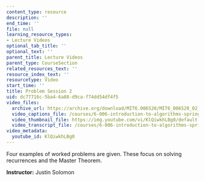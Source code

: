 ```yaml
---
content_type: resource
description: ''
end_time: ''
file: null
learning_resource_types:
- Lecture Videos
optional_tab_title: ''
optional_text: ''
parent_title: Lecture Videos
parent_type: CourseSection
related_resources_text: ''
resource_index_text: ''
resourcetype: Video
start_time: ''
title: Problem Session 2
uid: dc77716c-5ba4-6a88-d9ca-f74dd54df4f5
video_files:
  archive_url: https://archive.org/download/MIT6.006S20/MIT6_006S20_02_14_Problem_Session_2_300k.mp4
  video_captions_file: /courses/6-006-introduction-to-algorithms-spring-2020/5fa8fe5d137053709fa55b2f27670e21_KlQiwkhLBg0.vtt
  video_thumbnail_file: https://img.youtube.com/vi/KlQiwkhLBg0/default.jpg
  video_transcript_file: /courses/6-006-introduction-to-algorithms-spring-2020/0d6680dcc57a241a6e7461dbc3fb1bd9_KlQiwkhLBg0.pdf
video_metadata:
  youtube_id: KlQiwkhLBg0
---
```


Four examples of worked problems are given. These focus on solving recurrences and the Master Theorem.

**Instructor:** Justin Solomon